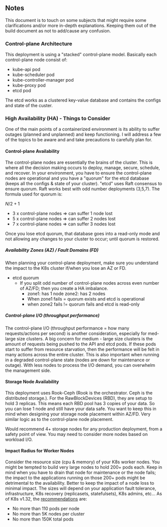 ## Notes

This document is to touch on some subjects that might require some clarifications and/or more in-depth explanations.  Keeping them out of the build document as not to add/cause any confusion.

### Control-plane Architecture

This deployment is using a "stacked" control-plane model.  Basically each control-plane node consist of:

- kube-api pod
- kube-scheduler pod
- kube-controller-manager pod
- kube-proxy pod
- etcd pod

The etcd works as a clustered key-value database and contains the configs and state of the custer.

### High Availability (HA) - Things to Consider

One of the main points of a containerized environment is its ability to suffer outages (planned and unplanned) and keep functioning.  I will address a few of the topics to be aware and and take precautions to carefully plan for.

#### Control-plane Availability

The control-plane nodes are essentially the brains of the cluster.  This is where all the decision making occurs to deploy, manage, secure, schedule, and recover.  In your environment, you have to ensure the control-plane nodes are operational and you have a "quorum" for the etcd database (keeps all the configs & state of your cluster).
"etcd" uses Raft consensus to ensure quorum.  Raft works best with odd number deployments (3,5,7).  The formula used for quorum is:

$N/2 + 1$

- 3 x control-plane nodes => can suffer 1 node lost
- 5 x control-plane nodes => can suffer 2 nodes lost
- 7 x control-plane nodes => can suffer 3 nodes lost

Once you lose etcd quorum, that database goes into a read-only mode and not allowing any changes to your cluster to occur; until quorum is restored.

##### Availability Zones (AZ) / Fault Domains (FD)

When planning your control-plane deployment, make sure you understand the impact to the K8s cluster if/when you lose an AZ or FD.

- etcd quorum
  - If you split odd number of control-plane nodes across even number of AZ/FD; then you create a HA imbalance.
    - zone1: has 1 node zone2: has 2 nodes
    - When zone1 fails = quorum exists and etcd is operational
    - when zone2 fails != quorum fails and etcd is read-only

##### Control-plane I/O (throughput performance)

The control-plane I/O (throughput performance = how many requests/actions per second) is another consideration, especially for med-large size clusters.  A big concern for medium - large size clusters is the amount of requests being pushed to the API and etcd pods.  If these pods start to suffer from resource starvation, then the performance will be felt in many actions across the entire cluster.
This is also important when running in a degraded control-plane state (nodes are down for maintenance or outage).  With less nodes to process the I/O demand, you can overwhelm the management side.

#### Storage Node Availability

This deployment uses Rook-Ceph (Rook is the orchestrator.  Ceph is the distributed storage.).  For the RawBlockDevices (RBD), they are setup to hold 3 replicas.  This means each RBD pool has 3 copies of your data.  So you can lose 1 node and still have your data safe.
You want to keep this in mind when designing your storage node placement within AZ/FD.  Very similar logic as to the control-plane node placement.

Would recommend 4+ storage nodes for any production deployment, from a safety point of view.  You may need to consider more nodes based on workload I/O.

#### Impact Radius for Worker Nodes

Consider the resource size (cpu & memory) of your K8s worker nodes.  You might be tempted to build very large nodes to hold 200+ pods each.  Keep in mind when you have to drain that node for maintenance or the node fails; the impact to the applications running on those 200+ pods might be detrimental to the availability.  Better to keep the impact of a node loss to minimal impact.  The sizes will depend on your application fault tolerance, infrastructure, K8s recovery (replicasets, statefulsets), K8s admins, etc...
As of K8s v1.32, the [recommendations](https://kubernetes.io/docs/setup/best-practices/cluster-large/) are:

- No more than 110 pods per node
- No more than 5K nodes per cluster
- No more than 150K total pods
